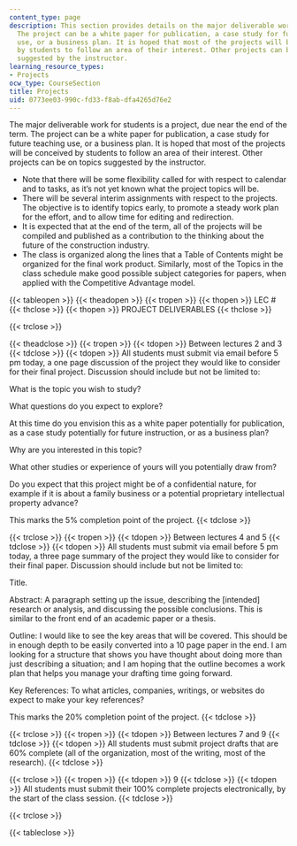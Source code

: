 ```yaml
---
content_type: page
description: This section provides details on the major deliverable work for the course.
  The project can be a white paper for publication, a case study for future teaching
  use, or a business plan. It is hoped that most of the projects will be conceived
  by students to follow an area of their interest. Other projects can be on topics
  suggested by the instructor.
learning_resource_types:
- Projects
ocw_type: CourseSection
title: Projects
uid: 0773ee03-990c-fd33-f8ab-dfa4265d76e2
---
```


The major deliverable work for students is a project, due near the end of the term. The project can be a white paper for publication, a case study for future teaching use, or a business plan. It is hoped that most of the projects will be conceived by students to follow an area of their interest. Other projects can be on topics suggested by the instructor.

*   Note that there will be some flexibility called for with respect to calendar and to tasks, as it’s not yet known what the project topics will be.
*   There will be several interim assignments with respect to the projects. The objective is to identify topics early, to promote a steady work plan for the effort, and to allow time for editing and redirection.
*   It is expected that at the end of the term, all of the projects will be compiled and published as a contribution to the thinking about the future of the construction industry.
*   The class is organized along the lines that a Table of Contents might be organized for the final work product. Similarly, most of the Topics in the class schedule make good possible subject categories for papers, when applied with the Competitive Advantage model.

{{< tableopen >}}
{{< theadopen >}}
{{< tropen >}}
{{< thopen >}}
LEC #
{{< thclose >}}
{{< thopen >}}
PROJECT DELIVERABLES
{{< thclose >}}

{{< trclose >}}

{{< theadclose >}}
{{< tropen >}}
{{< tdopen >}}
Between lectures 2 and 3
{{< tdclose >}}
{{< tdopen >}}
All students must submit via email before 5 pm today, a one page discussion of the project they would like to consider for their final project. Discussion should include but not be limited to:  
  
What is the topic you wish to study?  
  
What questions do you expect to explore?  
  
At this time do you envision this as a white paper potentially for publication, as a case study potentially for future instruction, or as a business plan?  
  
Why are you interested in this topic?  
  
What other studies or experience of yours will you potentially draw from?  
  
Do you expect that this project might be of a confidential nature, for example if it is about a family business or a potential proprietary intellectual property advance?  
  
This marks the 5% completion point of the project.
{{< tdclose >}}

{{< trclose >}}
{{< tropen >}}
{{< tdopen >}}
Between lectures 4 and 5
{{< tdclose >}}
{{< tdopen >}}
All students must submit via email before 5 pm today, a three page summary of the project they would like to consider for their final paper. Discussion should include but not be limited to:  
  
Title.  
  
Abstract: A paragraph setting up the issue, describing the \[intended\] research or analysis, and discussing the possible conclusions. This is similar to the front end of an academic paper or a thesis.  
  
Outline: I would like to see the key areas that will be covered. This should be in enough depth to be easily converted into a 10 page paper in the end. I am looking for a structure that shows you have thought about doing more than just describing a situation; and I am hoping that the outline becomes a work plan that helps you manage your drafting time going forward.  
  
Key References: To what articles, companies, writings, or websites do expect to make your key references?  
  
This marks the 20% completion point of the project.
{{< tdclose >}}

{{< trclose >}}
{{< tropen >}}
{{< tdopen >}}
Between lectures 7 and 9
{{< tdclose >}}
{{< tdopen >}}
All students must submit project drafts that are 60% complete (all of the organization, most of the writing, most of the research).
{{< tdclose >}}

{{< trclose >}}
{{< tropen >}}
{{< tdopen >}}
9
{{< tdclose >}}
{{< tdopen >}}
All students must submit their 100% complete projects electronically, by the start of the class session.
{{< tdclose >}}

{{< trclose >}}

{{< tableclose >}}